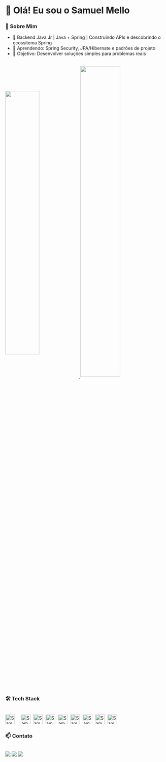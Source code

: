 # 👋 Olá! Eu sou o Samuel Mello 

### 📌 Sobre Mim

- 🔭 Backend Java Jr | Java + Spring | Construindo APIs e descobrindo o ecossitema Spring
- 🌱 Aprendendo: Spring Security, JPA/Hibernate e padrões de projeto
- 🚀 Objetivo: Desenvolver soluções simples para problemas reais

<br>

<div>
  <a href="https://baecons.ai/samuelmello79"> 
  <img heigth="160em" width="46%"align="center" src="https://github-readme-stats.vercel.app/api?username=SamuelMello79&show_icons=true&theme=dracula&include_all_commits=true" />
  <img heigth="160em" width="50%" align="center" src="https://github-readme-stats.vercel.app/api/top-langs?username=SamuelMello79&layout=compact&langs_count=8&theme=dracula" /></a>
</div>

### 🛠️ Tech Stack
<div style="display: inline-block;"><br>
  <img style="margin-right: 15px;" alt="Samu-Java" height="30" src="https://img.shields.io/badge/Java-ED8B00?style=for-the-badge&logo=openjdk&logoColor=white"/>
  <img style="margin-right: 5px;" alt="Samu-Spring" height="30" src="https://img.shields.io/badge/Spring-6DB33F?style=for-the-badge&logo=spring&logoColor=white"/>
  <img style="margin-right: 5px;" alt="Samu-Spring-Boot" height="30" src="https://img.shields.io/badge/Spring_Boot-6DB33F?style=for-the-badge&logo=spring-boot&logoColor=white"/>
  <img style="margin-right: 5px;" alt="Samu-PostgreSQL" height="30" src="https://img.shields.io/badge/PostgreSQL-4169E1?style=for-the-badge&logo=postgresql&logoColor=white"/>
  <img style="margin-right: 5px;" alt="Samu-MySQL" height="30" src="https://img.shields.io/badge/MySQL-4479A1?style=for-the-badge&logo=mysql&logoColor=white"/>
  <img style="margin-right: 5px;" alt="Samu-MongoDB" height="30" src="https://img.shields.io/badge/MongoDB-47A248?style=for-the-badge&logo=mongodb&logoColor=white"/>
  <img style="margin-right: 5px;" alt="Samu-Hibernate" height="30" src="https://img.shields.io/badge/Hibernate-59666C?style=for-the-badge&logo=hibernate&logoColor=white"/>
  <img style="margin-right: 5px;" alt="Samu-Git" height="30" src="https://img.shields.io/badge/Git-F05032?style=for-the-badge&logo=git&logoColor=white"/>
  <img style="margin-right: 5px;" alt="Samu-Docker" height="30" src="https://img.shields.io/badge/Docker-2496ED?style=for-the-badge&logo=docker&logoColor=white"/>
</div>


### 📫 Contato
<div><br>
  <a href="https://www.linkedin.com/in/samuel-silva-mello?utm_source=share&utm_campaign=share_via&utm_content=profile&utm_medium=android_app" target="_blank"><img src="https://img.shields.io/badge/LinkedIn-0077B5?style=for-the-badge&logo=linkedin&logoColor=white"/></a>
  <a href="mailto:mello.developer797@gmail.com" target="_blank"><img src="https://img.shields.io/badge/Gmail-D14836?style=for-the-badge&logo=gmail&logoColor=white"/></a>
  <a href="https://www.instagram.com/samuel.smello" target="_blank"><img src="https://img.shields.io/badge/Instagram-E4405F?style=for-the-badge&logo=instagram&logoColor=white"/></a>
</div>
